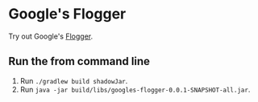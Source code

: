 # Google's Flogger

Try out Google's [Flogger](https://github.com/google/flogger).

## Run the from command line

1. Run `./gradlew build shadowJar`.
2. Run `java -jar build/libs/googles-flogger-0.0.1-SNAPSHOT-all.jar`.
